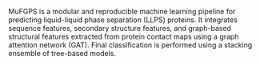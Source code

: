 MuFGPS is a modular and reproducible machine learning pipeline for predicting liquid-liquid phase separation (LLPS) proteins.  It integrates sequence features, secondary structure features, and graph-based structural features extracted from protein contact maps using a graph attention network (GAT).  Final classification is performed using a stacking ensemble of tree-based models.
